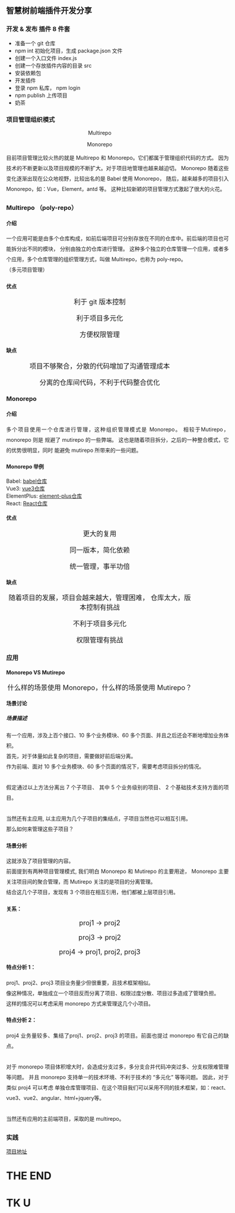 ## 智慧树前端插件开发分享



### 开发 & 发布 插件 8 件套

- 准备一个 git 仓库
- npm int 初始化项目，生成 package.json 文件
- 创建一个入口文件 index.js
- 创建一个存放插件内容的目录 src
- 安装依赖包
- 开发插件
- 登录 npm 私库， npm login
- npm publish 上传项目
-  <span class="hljs-emphasis">奶茶<span>



### 项目管理组织模式


<p class="fragment" data-fragment-index="1" style="text-align: center"> Multirepo</p>
<p class="fragment" data-fragment-index="2" style="text-align: center"> Monorepo</p>


<p style="width: 600px;font-size: 14px; margin: 0 auto;line-height: 28px; text-align: justify;line-height: 28px;">
目前项目管理比较火热的就是 Multirepo 和 Monorepo。它们都属于管理组织代码的方式。
因为技术的不断更新以及项目规模的不断扩大。对于项目地管理也越来越迫切。
Monorepo 随着这些变化逐渐出现在公众地视野，比较出名的是 Babel 使用 Monorepo，
随后，越来越多的项目引入 Monorepo，如：Vue，Element，antd 等。
这种比较新颖的项目管理方式激起了很大的火花。
</p>



###  Multirepo （poly-repo）


#### 介绍
<p class="fragment" data-fragment-index="1"  style="font-size: 14px; width: 600px; margin: 0 auto;text-align: justify;line-height: 28px;">
  一个应用可能是由多个仓库构成，如前后端项目可分别存放在不同的仓库中。前后端的项目也可能拆分出不同的模块，
  分别由独立的仓库进行管理。
  这种多个独立的仓库管理一个应用，或者多个应用，多个仓库管理的组织管理方式，叫做 Multirepo，也称为 poly-repo。<br>（多元项目管理）
</p>


#### 优点
<p class="fragment" data-fragment-index="1" style="text-align: center; font-size: 18px;"> 利于 git 版本控制</p>
<p class="fragment" data-fragment-index="2" style="text-align: center; font-size: 18px;"> 利于项目多元化</p>
<p class="fragment" data-fragment-index="3" style="text-align: center; font-size: 18px;">方便权限管理</p>


#### 缺点
<p class="fragment" data-fragment-index="1" style="text-align: center; font-size: 18px;"> 项目不够聚合，分散的代码增加了沟通管理成本 </p>
<p class="fragment" data-fragment-index="2" style="text-align: center; font-size: 18px;">分离的仓库间代码，不利于代码整合优化</p>



### Monorepo


#### 介绍
<p style="font-size: 14px; width: 600px; margin: 0 auto;text-align: justify;line-height: 28px;"  class="fragment" data-fragment-index="1">
多个项目使用一个仓库进行管理，这种组织管理模式是 Monorepo。
相较于Mutirepo，monorepo 则是 规避了 mutirepo 的一些弊端。
这也是随着项目拆分，之后的一种整合模式，它的优势很明显，同时
能避免 mutirepo 所带来的一些问题。
<p>


#### Monorepo 举例
Babel:  [babel仓库](https://github.com/babel/babel)<br>
Vue3:  [vue3仓库](https://github.com/vuejs/core)<br>
ElementPlus:  [element-plus仓库](https://github.com/element-plus/element-plus)<br>
React:  [React仓库](https://github.com/facebook/react)<br>


#### 优点

<p class="fragment" data-fragment-index="1" style="text-align: center; font-size: 18px;"> 更大的复用 </p>
<p class="fragment" data-fragment-index="2" style="text-align: center; font-size: 18px;"> 同一版本，简化依赖 </p>
<p class="fragment" data-fragment-index="3" style="text-align: center; font-size: 18px;"> 统一管理，事半功倍 </p>


#### 缺点
<p class="fragment" data-fragment-index="1" style="text-align: center; font-size: 18px;"> 随着项目的发展，项目会越来越大，管理困难， 仓库太大，版本控制有挑战 </p>
<p class="fragment" data-fragment-index="2" style="text-align: center; font-size: 18px;"> 不利于项目多元化 </p>
<p class="fragment" data-fragment-index="3" style="text-align: center; font-size: 18px;"> 权限管理有挑战 </p>



### 应用

#### Monorepo VS Mutirepo

<p class="fragment" data-fragment-index="1" style="text-align: center; font-size: 18px;">什么样的场景使用 Monorepo，什么样的场景使用 Mutirepo？<p>


#### 场景讨论


##### 场景描述
<p style="font-size: 14px; width: 600px; margin: 0 auto;text-align: justify;line-height: 28px;"  class="fragment">
有一个应用，涉及上百个接口、10 多个业务模块、60 多个页面、并且之后还会不断地增加业务体积。<br>
首先，对于体量如此复杂的项目，需要做好前后端分离。<br>
作为前端、面对 10 多个业务模块、60 多个页面的情况下，需要考虑项目拆分的情况。<br><br>
假定通过以上方法分离出
<span class="hljs-emphasis"> 7 </span>个子项目、
其中<span class="hljs-emphasis"> 5 </span>个业务级别的项目、
<span class="hljs-emphasis"> 2 </span>个基础技术支持方面的项目。<br><br>
当然还有主应用, 以主应用为几个子项目的集结点，子项目当然也可以相互引用。<br>
那么如何来管理这些子项目？
</p>


#### 场景分析
<p style="font-size: 14px; width: 600px; margin: 0 auto;text-align: justify;line-height: 28px;"  class="fragment">
这就涉及了项目管理的内容。<br/>
前面提到有两种项目管理模式, 我们明白 Monorepo 和 Mutirepo 的主要用途，
Monorepo 主要关注项目间的聚合管理，而 Mutirepo 关注的是项目的分离管理。<br/>
结合这几个子项目，发现有 3 个项目在相互引用，他们都被上层项目引用。
</p>


#### 关系：
<p class="fragment" data-fragment-index="1" style="text-align: center; font-size: 18px;">proj1 -> proj2<p>
<p class="fragment" data-fragment-index="1" style="text-align: center; font-size: 18px;">proj3 -> proj2<p>
<p class="fragment" data-fragment-index="1" style="text-align: center; font-size: 18px;">proj4 -> proj1, proj2, proj3<p>


#### 特点分析 1：
<p style="font-size: 14px; width: 600px; margin: 0 auto;text-align: justify;line-height: 28px;"  class="fragment">
proj1、proj2、proj3 项目业务量少但很重要，且技术框架相似。<br/>
像这种情况，单独成立一个项目反而分离了项目、权限过度分散、项目过多造成了管理负担。<br>
这样的情况可以考虑采用 monorepo 方式来管理这几个小项目。
</p>


#### 特点分析 2：
<p style="font-size: 14px; width: 600px; margin: 0 auto;text-align: justify;line-height: 28px;"  class="fragment">
proj4 业务量较多、集结了proj1、proj2、proj3 的项目。前面也提过 monorepo 有它自己的缺点。<br/><br>
对于 monorepo 项目体积增大时，会造成分支过多，多分支合并代码冲突过多、分支权限难管理等问题。
并且 monorepo 支持单一的技术环境、不利于技术的 “多元化” 等等问题。
因此，对于类似 proj4 可以考虑 单独仓库管理项目、在这个项目我们可以采用不同的技术框架，如：react、vue3、vue2、angular、html+jquery等。<br/><br>
当然还有应用的主前端项目，采取的是 multirepo。
</p>



### 实践
[项目地址](http://git.zhihuishu.com/coder/zhs_component_library/tree/feature_react_plugins)




# THE END
# TK U
